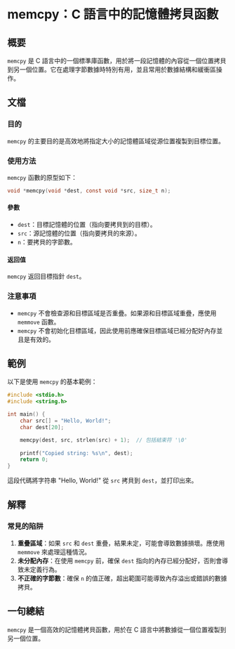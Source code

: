 <!--
Meta Description: # memcpy：C 語言中的記憶體拷貝函數 ## 概要 `memcpy` 是 C 語言中的一個標準庫函數，用於將一段記憶體的內容從一個位置拷貝到另一個位置。它在處理字節數據時特別有用，並且常用於數據結構和緩衝區操作。 ## 文檔 ### 目的 `memcpy` 的主要目的是高效地將指定大小的記憶體...
Meta Keywords: memcpy, dest, src, void, 應使用
-->

# memcpy：C 語言中的記憶體拷貝函數

## 概要
`memcpy` 是 C 語言中的一個標準庫函數，用於將一段記憶體的內容從一個位置拷貝到另一個位置。它在處理字節數據時特別有用，並且常用於數據結構和緩衝區操作。

## 文檔
### 目的
`memcpy` 的主要目的是高效地將指定大小的記憶體區域從源位置複製到目標位置。

### 使用方法
`memcpy` 函數的原型如下：

```c
void *memcpy(void *dest, const void *src, size_t n);
```

#### 參數
- `dest`：目標記憶體的位置（指向要拷貝到的目標）。
- `src`：源記憶體的位置（指向要拷貝的來源）。
- `n`：要拷貝的字節數。

#### 返回值
`memcpy` 返回目標指針 `dest`。

### 注意事項
- `memcpy` 不會檢查源和目標區域是否重疊。如果源和目標區域重疊，應使用 `memmove` 函數。
- `memcpy` 不會初始化目標區域，因此使用前應確保目標區域已經分配好內存並且是有效的。

## 範例
以下是使用 `memcpy` 的基本範例：

```c
#include <stdio.h>
#include <string.h>

int main() {
    char src[] = "Hello, World!";
    char dest[20];

    memcpy(dest, src, strlen(src) + 1);  // 包括結束符 '\0'
    
    printf("Copied string: %s\n", dest);
    return 0;
}
```

這段代碼將字符串 "Hello, World!" 從 `src` 拷貝到 `dest`，並打印出來。

## 解釋
### 常見的陷阱
1. **重疊區域**：如果 `src` 和 `dest` 重疊，結果未定，可能會導致數據損壞。應使用 `memmove` 來處理這種情況。
2. **未分配內存**：在使用 `memcpy` 前，確保 `dest` 指向的內存已經分配好，否則會導致未定義行為。
3. **不正確的字節數**：確保 `n` 的值正確，超出範圍可能導致內存溢出或錯誤的數據拷貝。

## 一句總結
`memcpy` 是一個高效的記憶體拷貝函數，用於在 C 語言中將數據從一個位置複製到另一個位置。
